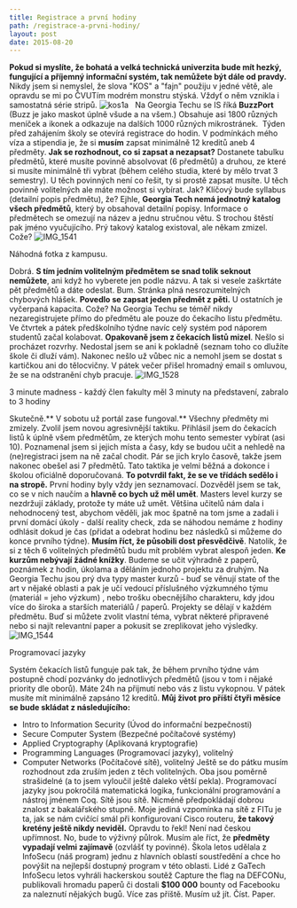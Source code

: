 ```yaml
---
title: Registrace a první hodiny
path: /registrace-a-prvni-hodiny/
layout: post
date: 2015-08-20
---
```


**Pokud si myslíte, že bohatá a velká technická univerzita bude mít hezký, fungující a příjemný informační systém, tak nemůžete být dále od pravdy.** Nikdy jsem si nemyslel, že slova "KOS" a "fajn" použiju v jedné větě, ale opravdu se mi po ČVUTím modrém monstru stýská. Vždyť o něm vznikla i samostatná série stripů. ![kos1a](../wp-legacy-content/kos1a.jpg)   Na Georgia Techu se IS říká **BuzzPort** (Buzz je jako maskot úplně všude a na všem.) Obsahuje asi 1800 různých meníček a ikonek a odkazuje na dalších 1000 různých mikrostránek.  Týden před zahájením školy se otevírá registrace do hodin. V podmínkách mého víza a stipendia je, že si **musím** zapsat minimálně 12 kreditů aneb 4 předměty. **Jak se rozhodnout, co si zapsat a nezapsat?** Dostanete tabulku předmětů, které musíte povinně absolvovat (6 předmětů) a druhou, ze které si musíte minimálně tři vybrat (během celého studia, které by mělo trvat 3 semestry). U těch povinných není co řešit, ty si prostě zapsat musíte. U těch povinně volitelných ale máte možnost si vybírat. Jak? Klíčový bude syllabus (detailní popis předmětu), že? Ejhle, **Georgia Tech nemá jednotný katalog všech předmětů**, který by obsahoval detailní popisy. Informace o předmětech se omezují na název a jednu stručnou větu. S trochou štěstí pak jméno vyučujícího. Prý takový katalog existoval, ale někam zmizel. Cože? ![IMG_1541](../wp-legacy-content/IMG_1541-500x375.jpg)

Náhodná fotka z kampusu.

Dobrá. **S tím jedním volitelným předmětem se snad tolik seknout nemůžete**, ani když ho vyberete jen podle názvu. A tak si vesele zaškrtáte pět předmětů a dáte odeslat. Bum. Stránka plná nesrozumitelných chybových hlášek. **Povedlo se zapsat jeden předmět z pěti.** U ostatních je vyčerpaná kapacita. Cože? Na Georgia Techu se téměř nikdy nezaregistrujete přímo do předmětu ale pouze do čekacího listu předmětu. Ve čtvrtek a pátek předškolního týdne navíc celý systém pod náporem studentů začal kolabovat. **Opakovaně jsem z čekacích listů mizel**. Nešlo si procházet rozvrhy. Nedostal jsem se ani k pokladně (seznam toho co dlužíte škole či dluží vám). Nakonec nešlo už vůbec nic a nemohl jsem se dostat s kartičkou ani do tělocvičny. V pátek večer přišel hromadný email s omluvou, že se na odstranění chyb pracuje. ![IMG_1528](../wp-legacy-content/IMG_1528-500x375.jpg)

3 minute madness - každý člen fakulty měl 3 minuty na představení, zabralo to 3 hodiny

Skutečně.** V sobotu už portál zase fungoval.** Všechny předměty mi zmizely. Zvolil jsem novou agresivnější taktiku. Přihlásil jsem do čekacích listů k úplně všem předmětům, ze kterých mohu tento semester vybírat (asi 10). Poznamenal jsem si jejich místa a časy, kdy se budou učit a nehledě na (ne)registraci jsem na ně začal chodit. Pár se jich krylo časově, takže jsem nakonec obešel asi 7 předmětů. Tato taktika je velmi běžná a dokonce i školou oficiálně doporučovaná. **To potvrdil fakt, že se ve třídách sedělo i na stropě.** První hodiny byly vždy jen seznamovací. Dozvěděl jsem se tak, co se v nich naučím a **hlavně co bych už měl umět**. Masters level kurzy se nezdržují základy, protože ty máte už umět. Většina učitelů nám dala i nehodnocený test, abychom věděli, jak moc špatně na tom jsme a zadali i první domácí úkoly - další reality check, zda se náhodou nemáme z hodiny odhlásit dokud je čas (přidat a odebrat hodinu bez následků si můžeme do konce prvního týdne). **Musím říct, že působili dost přesvědčivě**. Natolik, že si z těch 6 volitelných předmětů budu mít problém vybrat alespoň jeden. **Ke kurzům nebývají žádné knížky**. Budeme se učit výhradně z paperů, poznámek z hodin, úkolama a děláním jednoho projektu za druhým. Na Georgia Techu jsou prý dva typy master kurzů - buď se věnují state of the art v nějaké oblasti a pak je učí vedoucí příslušného výzkumného týmu (materiál = jeho výzkum) , nebo trošku obecnějšího charakteru, kdy jdou více do široka a starších materiálů / paperů. Projekty se dělají v každém předmětu. Buď si můžete zvolit vlastní téma, vybrat některé připravené nebo si najít relevantní paper a pokusit se zreplikovat jeho výsledky. ![IMG_1544](../wp-legacy-content/IMG_1544-500x375.jpg)

Programovací jazyky

Systém čekacích listů funguje pak tak, že během prvního týdne vám postupně chodí pozvánky do jednotlivých předmětů (jsou v tom i nějaké priority dle oborů). Máte 24h na přijmutí nebo vás z listu vykopnou. V pátek musíte mít minimálně zapsáno 12 kreditů. **Můj život pro příští čtyři měsíce se bude skládat z následujícího:**

  * Intro to Information Security (Úvod do informační bezpečnosti)
  * Secure Computer System (Bezpečné počítačové systémy)
  * Applied Cryptography (Aplikovaná kryptografie)
  * Programming Languages (Programovací jazyky), volitelný
  * Computer Networks (Počítačové sítě), volitelný
Ještě se do pátku musím rozhodnout zda zruším jeden z těch volitelných. Oba jsou poměrně strašidelné (a to jsem vyloučil ještě daleko větší pekla). Programovací jazyky jsou pokročilá matematická logika, funkcionální programování a nástroj jménem Coq. Sítě jsou sítě. Nicméně předpokládají dobrou znalost z bakalářského stupně. Moje jediná vzpomínka na sítě z FITu je ta, jak se nám cvičící smál při konfigurovaní Cisco routeru, **že takový kretény ještě nikdy neviděl.** Opravdu to řekl! Není nad českou upřímnost. No, bude to výživný půlrok. Musím ale říct, že **předměty vypadají velmi zajímavě** (ozvlášť ty povinné). Škola letos udělala z InfoSecu (náš program) jednu z hlavních oblastí soustředění a chce ho povýšit na nejlepší dostupný program v této oblasti. Lidé z GaTech InfoSecu letos vyhráli hackerskou soutěž Capture the flag na DEFCONu, publikovali hromadu paperů či dostali **$100 000** bounty od Facebooku za naleznutí nějakých bugů. Více zas příště. Musím už jít. Číst. Paper.